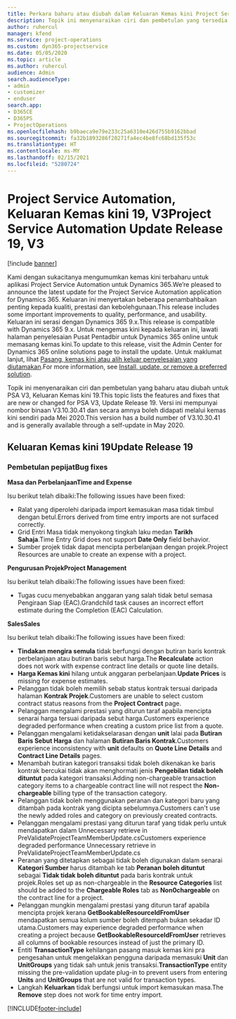 ```yaml
---
title: Perkara baharu atau diubah dalam Keluaran Kemas kini Project Service Automation 19, V3
description: Topik ini menyenaraikan ciri dan pembetulan yang tersedia dalam Keluaran Kemas kini Project Service Automation 19, V3.
author: ruhercul
manager: kfend
ms.service: project-operations
ms.custom: dyn365-projectservice
ms.date: 05/05/2020
ms.topic: article
ms.author: ruhercul
audience: Admin
search.audienceType:
- admin
- customizer
- enduser
search.app:
- D365CE
- D365PS
- ProjectOperations
ms.openlocfilehash: b9baeca9e79e233c25a6310e426d755b9162bbad
ms.sourcegitcommit: fa32b1893286f20271fa4ec4be8fc68bd135f53c
ms.translationtype: HT
ms.contentlocale: ms-MY
ms.lasthandoff: 02/15/2021
ms.locfileid: "5280724"
---
```

# <a name="project-service-automation-update-release-19-v3"></a><span data-ttu-id="0dbae-103">Project Service Automation, Keluaran Kemas kini 19, V3</span><span class="sxs-lookup"><span data-stu-id="0dbae-103">Project Service Automation Update Release 19, V3</span></span>

[!include [banner](../includes/psa-now-project-operations.md)]

<span data-ttu-id="0dbae-104">Kami dengan sukacitanya mengumumkan kemas kini terbaharu untuk aplikasi Project Service Automation untuk Dynamics 365.</span><span class="sxs-lookup"><span data-stu-id="0dbae-104">We’re pleased to announce the latest update for the Project Service Automation application for Dynamics 365.</span></span> <span data-ttu-id="0dbae-105">Keluaran ini menyertakan beberapa penambahbaikan penting kepada kualiti, prestasi dan kebolehgunaan.</span><span class="sxs-lookup"><span data-stu-id="0dbae-105">This release includes some important improvements to quality, performance, and usability.</span></span> <span data-ttu-id="0dbae-106">Keluaran ini serasi dengan Dynamics 365 9.x.</span><span class="sxs-lookup"><span data-stu-id="0dbae-106">This release is compatible with Dynamics 365 9.x.</span></span> <span data-ttu-id="0dbae-107">Untuk mengemas kini kepada keluaran ini, lawati halaman penyelesaian Pusat Pentadbir untuk Dynamics 365 online untuk memasang kemas kini.</span><span class="sxs-lookup"><span data-stu-id="0dbae-107">To update to this release, visit the Admin Center for Dynamics 365 online solutions page to install the update.</span></span> <span data-ttu-id="0dbae-108">Untuk maklumat lanjut, lihat [Pasang, kemas kini atau alih keluar penyelesaian yang diutamakan](https://docs.microsoft.com/power-platform/admin/install-remove-preferred-solution).</span><span class="sxs-lookup"><span data-stu-id="0dbae-108">For more information, see [Install, update, or remove a preferred solution](https://docs.microsoft.com/power-platform/admin/install-remove-preferred-solution).</span></span>

<span data-ttu-id="0dbae-109">Topik ini menyenaraikan ciri dan pembetulan yang baharu atau diubah untuk PSA V3, Keluaran Kemas kini 19.</span><span class="sxs-lookup"><span data-stu-id="0dbae-109">This topic lists the features and fixes that are new or changed for PSA V3, Update Release 19.</span></span> <span data-ttu-id="0dbae-110">Versi ini mempunyai nombor binaan V3.10.30.41 dan secara amnya boleh didapati melalui kemas kini sendiri pada Mei 2020.</span><span class="sxs-lookup"><span data-stu-id="0dbae-110">This version has a build number of V3.10.30.41 and is generally available through a self-update in May 2020.</span></span>

## <a name="update-release-19"></a><span data-ttu-id="0dbae-111">Keluaran Kemas kini 19</span><span class="sxs-lookup"><span data-stu-id="0dbae-111">Update Release 19</span></span>

### <a name="bug-fixes"></a><span data-ttu-id="0dbae-112">Pembetulan pepijat</span><span class="sxs-lookup"><span data-stu-id="0dbae-112">Bug fixes</span></span>

<span data-ttu-id="0dbae-113">**Masa dan Perbelanjaan**</span><span class="sxs-lookup"><span data-stu-id="0dbae-113">**Time and Expense**</span></span>

<span data-ttu-id="0dbae-114">Isu berikut telah dibaiki:</span><span class="sxs-lookup"><span data-stu-id="0dbae-114">The following issues have been fixed:</span></span> 

- <span data-ttu-id="0dbae-115">Ralat yang diperolehi daripada import kemasukan masa tidak timbul dengan betul.</span><span class="sxs-lookup"><span data-stu-id="0dbae-115">Errors derived from time entry imports are not surfaced correctly.</span></span>
- <span data-ttu-id="0dbae-116">Grid Entri Masa tidak menyokong tingkah laku medan **Tarikh Sahaja**.</span><span class="sxs-lookup"><span data-stu-id="0dbae-116">Time Entry Grid does not support **Date Only** field behavior.</span></span>
- <span data-ttu-id="0dbae-117">Sumber projek tidak dapat mencipta perbelanjaan dengan projek.</span><span class="sxs-lookup"><span data-stu-id="0dbae-117">Project Resources are unable to create an expense with a project.</span></span>

<span data-ttu-id="0dbae-118">**Pengurusan Projek**</span><span class="sxs-lookup"><span data-stu-id="0dbae-118">**Project Management**</span></span>

<span data-ttu-id="0dbae-119">Isu berikut telah dibaiki:</span><span class="sxs-lookup"><span data-stu-id="0dbae-119">The following issues have been fixed:</span></span> 

-  <span data-ttu-id="0dbae-120">Tugas cucu menyebabkan anggaran yang salah tidak betul semasa Pengiraan Siap (EAC).</span><span class="sxs-lookup"><span data-stu-id="0dbae-120">Grandchild task causes an incorrect effort estimate during the Completion (EAC) Calculation.</span></span>

<span data-ttu-id="0dbae-121">**Sales**</span><span class="sxs-lookup"><span data-stu-id="0dbae-121">**Sales**</span></span>

<span data-ttu-id="0dbae-122">Isu berikut telah dibaiki:</span><span class="sxs-lookup"><span data-stu-id="0dbae-122">The following issues have been fixed:</span></span> 

- <span data-ttu-id="0dbae-123">**Tindakan mengira semula** tidak berfungsi dengan butiran baris kontrak perbelanjaan atau butiran baris sebut harga.</span><span class="sxs-lookup"><span data-stu-id="0dbae-123">The **Recalculate** action does not work with expense contract line details or quote line details.</span></span>
- <span data-ttu-id="0dbae-124">**Harga Kemas kini** hilang untuk anggaran perbelanjaan.</span><span class="sxs-lookup"><span data-stu-id="0dbae-124">**Update Prices** is missing for expense estimates.</span></span>
-  <span data-ttu-id="0dbae-125">Pelanggan tidak boleh memilih sebab status kontrak tersuai daripada halaman **Kontrak Projek**.</span><span class="sxs-lookup"><span data-stu-id="0dbae-125">Customers are unable to select custom contract status reasons from the **Project Contract** page.</span></span>
- <span data-ttu-id="0dbae-126">Pelanggan mengalami prestasi yang diturun taraf apabila mencipta senarai harga tersuai daripada sebut harga.</span><span class="sxs-lookup"><span data-stu-id="0dbae-126">Customers experience degraded performance when creating a custom price list from a quote.</span></span>
- <span data-ttu-id="0dbae-127">Pelanggan mengalami ketidakselarasan dengan **unit** lalai pada **Butiran Baris Sebut Harga** dan halaman **Butiran Baris Kontrak**.</span><span class="sxs-lookup"><span data-stu-id="0dbae-127">Customers experience inconsistency with **unit** defaults on **Quote Line Details** and **Contract Line Details** pages.</span></span>
- <span data-ttu-id="0dbae-128">Menambah butiran kategori transaksi tidak boleh dikenakan ke baris kontrak bercukai tidak akan menghormati jenis **Pengebilan tidak boleh dituntut** pada kategori transaksi.</span><span class="sxs-lookup"><span data-stu-id="0dbae-128">Adding non-chargeable transaction category items to a chargeable contract line will not respect the **Non-chargeable** billing type of the transaction category.</span></span>
- <span data-ttu-id="0dbae-129">Pelanggan tidak boleh menggunakan peranan dan kategori baru yang ditambah pada kontrak yang dicipta sebelumnya.</span><span class="sxs-lookup"><span data-stu-id="0dbae-129">Customers can't use the newly added roles and category on previously created contracts.</span></span>
- <span data-ttu-id="0dbae-130">Pelanggan mengalami prestasi yang diturun taraf yang tidak perlu untuk mendapatkan dalam Unnecessary retrieve in PreValidateProjectTeamMemberUpdate.cs</span><span class="sxs-lookup"><span data-stu-id="0dbae-130">Customers experience degraded performance Unnecessary retrieve in PreValidateProjectTeamMemberUpdate.cs</span></span>
- <span data-ttu-id="0dbae-131">Peranan yang ditetapkan sebagai tidak boleh digunakan dalam senarai **Kategori Sumber** harus ditambah ke tab **Peranan boleh dituntut** sebagai **Tidak tidak boleh dituntut** pada baris kontrak untuk projek.</span><span class="sxs-lookup"><span data-stu-id="0dbae-131">Roles set up as non-chargeable in the **Resource Categories** list should be added to the **Chargeable Roles** tab as **Non0chargeable** on the contract line for a project.</span></span>
- <span data-ttu-id="0dbae-132">Pelanggan mungkin mengalami prestasi yang diturun taraf apabila mencipta projek kerana **GetBookableResourceIdFromUser** mendapatkan semua kolum sumber boleh ditempah bukan sekadar ID utama.</span><span class="sxs-lookup"><span data-stu-id="0dbae-132">Customers may experience degraded performance when creating a project because **GetBookableResourceIdFromUser** retrieves all columns of bookable resources instead of just the primary ID.</span></span>
- <span data-ttu-id="0dbae-133">Entiti **TransactionType** kehilangan pasang masuk kemas kini pra pengesahan untuk mengelakkan pengguna daripada memasuki **Unit** dan **UnitGroups** yang tidak sah untuk jenis transaksi.</span><span class="sxs-lookup"><span data-stu-id="0dbae-133">**TransactionType** entity missing the pre-validation update plug-in to prevent users from entering **Units** and **UnitGroups** that are not valid for transaction types.</span></span>
- <span data-ttu-id="0dbae-134">Langkah **Keluarkan** tidak berfungsi untuk import kemasukan masa.</span><span class="sxs-lookup"><span data-stu-id="0dbae-134">The **Remove** step does not work for time entry import.</span></span>


[!INCLUDE[footer-include](../includes/footer-banner.md)]